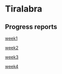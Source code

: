 # Tiralabra
## Progress reports
[week1](https://github.com/AlTu774/Tiralabra/blob/main/documentation/week1%20report.md)

[week2](https://github.com/AlTu774/Tiralabra/blob/main/documentation/week2%20report.md)

[week3](https://github.com/AlTu774/Tiralabra/blob/main/documentation/week3%20report.md)

[week4](https://github.com/AlTu774/Tiralabra/blob/main/documentation/week4%20report.md)
